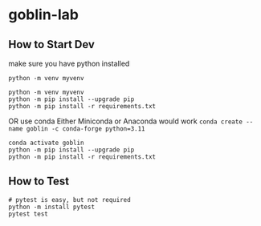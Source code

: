 # goblin-lab

## How to Start Dev

make sure you have python installed

`python -m venv myvenv`

```
python -m venv myvenv
python -m pip install --upgrade pip
python -m pip install -r requirements.txt
```

OR use conda
Either Miniconda or Anaconda would work
`conda create --name goblin -c conda-forge python=3.11`

```
conda activate goblin
python -m pip install --upgrade pip
python -m pip install -r requirements.txt
```


## How to Test

```
# pytest is easy, but not required
python -m install pytest
pytest test
```

